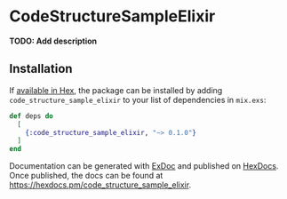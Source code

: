 # CodeStructureSampleElixir

**TODO: Add description**

## Installation

If [available in Hex](https://hex.pm/docs/publish), the package can be installed
by adding `code_structure_sample_elixir` to your list of dependencies in `mix.exs`:

```elixir
def deps do
  [
    {:code_structure_sample_elixir, "~> 0.1.0"}
  ]
end
```

Documentation can be generated with [ExDoc](https://github.com/elixir-lang/ex_doc)
and published on [HexDocs](https://hexdocs.pm). Once published, the docs can
be found at <https://hexdocs.pm/code_structure_sample_elixir>.

